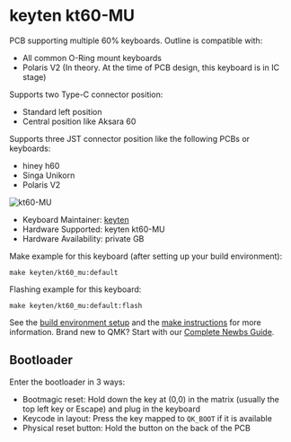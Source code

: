 # keyten kt60-MU

PCB supporting multiple 60% keyboards.
Outline is compatible with:

* All common O-Ring mount keyboards
* Polaris V2 (In theory. At the time of PCB design, this keyboard is in IC stage)

Supports two Type-C connector position:

* Standard left position
* Central position like Aksara 60

Supports three JST connector position like the following PCBs or keyboards:

* hiney h60
* Singa Unikorn
* Polaris V2

![kt60-MU](https://i.imgur.com/72uSWLx.jpg)

* Keyboard Maintainer: [keyten](https://github.com/key10iq)
* Hardware Supported: keyten kt60-MU
* Hardware Availability: private GB

Make example for this keyboard (after setting up your build environment):

    make keyten/kt60_mu:default
	
Flashing example for this keyboard:

    make keyten/kt60_mu:default:flash

See the [build environment setup](https://docs.qmk.fm/#/getting_started_build_tools) and the [make instructions](https://docs.qmk.fm/#/getting_started_make_guide) for more information. Brand new to QMK? Start with our [Complete Newbs Guide](https://docs.qmk.fm/#/newbs).

## Bootloader 

Enter the bootloader in 3 ways:

* Bootmagic reset: Hold down the key at (0,0) in the matrix (usually the top left key or Escape) and plug in the keyboard
* Keycode in layout: Press the key mapped to `QK_BOOT` if it is available
* Physical reset button: Hold the button on the back of the PCB
